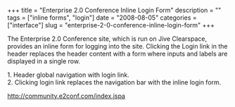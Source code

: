 +++
title = "Enterprise 2.0 Conference Inline Login Form"
description = ""
tags = ["inline forms", "login"]
date = "2008-08-05"
categories = ["interface"]
slug = "enterprise-2-0-conference-inline-login-form"
+++


<p>The Enterprise 2.0 Conference site, which is run on Jive Clearspace, provides an inline form for logging into the site. Clicking the Login link in the header replaces the header content with a form where inputs and labels are displayed in a single row.</p>
<div id="screens-full" class="clear"><div class="caption">1. Header global navigation with login link.</div><div class="fullimg clear"><a href="//media.konigi.com/interface/e20-login-1.png" class="group" rel="group" title="1. Header global navigation with login link."><img src="//media.konigi.com/interface/e20-login-1.png" alt="" class="img-responsive"></a></div></div><div id="screens-full" class="clear"><div class="caption">2. Clicking login link replaces the navigation bar with the inline login form.</div><div class="fullimg clear"><a href="//media.konigi.com/interface/e20-login-2.png" class="group" rel="group" title="2. Clicking login link replaces the navigation bar with the inline login form."><img src="//media.konigi.com/interface/e20-login-2.png" alt="" class="img-responsive"></a></div></div>        
<p><a href="http://community.e2conf.com/index.jspa">http://community.e2conf.com/index.jspa</a></p>

